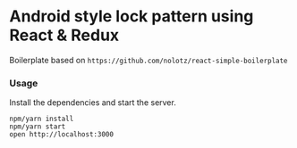 Android style lock pattern using React & Redux
=======================

Boilerplate based on
`https://github.com/nolotz/react-simple-boilerplate`

### Usage
Install the dependencies and start the server.

```
npm/yarn install
npm/yarn start
open http://localhost:3000
```
